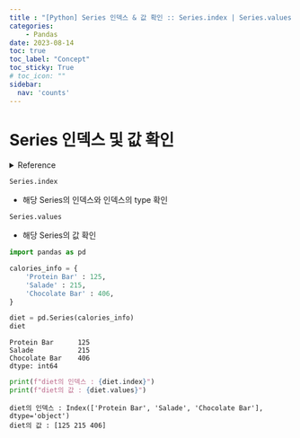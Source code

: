 ```yaml
---
title : "[Python] Series 인덱스 & 값 확인 :: Series.index | Series.values"
categories:
    - Pandas
date: 2023-08-14
toc: true
toc_label: "Concept"
toc_sticky: True
# toc_icon: ""
sidebar:
  nav: 'counts'
---
```


# Series 인덱스 및 값 확인

<details>
    <summary>Reference</summary>
  		Pandas In action
</details>

```python
Series.index
```

-   해당 Series의 인덱스와 인덱스의 type 확인

```python
Series.values
```

-   해당 Series의 값 확인

```python
import pandas as pd

calories_info = {
    'Protein Bar' : 125,
    'Salade' : 215,
    'Chocolate Bar' : 406,
}

diet = pd.Series(calories_info)
diet
```

```
Protein Bar      125
Salade           215
Chocolate Bar    406
dtype: int64
```

```python
print(f"diet의 인덱스 : {diet.index}")
print(f"diet의 값 : {diet.values}")
```

```
diet의 인덱스 : Index(['Protein Bar', 'Salade', 'Chocolate Bar'], dtype='object')
diet의 값 : [125 215 406]
```

